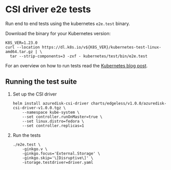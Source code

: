 # CSI driver e2e tests

Run end to end tests using the kubernetes `e2e.test` binary.

Download the binary for your Kubernetes version:

```shell
K8S_VER=1.23.0
curl --location https://dl.k8s.io/v${K8S_VER}/kubernetes-test-linux-amd64.tar.gz | \
  tar --strip-components=3 -zxf - kubernetes/test/bin/e2e.test
```

For an overview on how to run tests read the [Kubernetes blog post](https://kubernetes.io/blog/2020/01/08/testing-of-csi-drivers/#end-to-end-testing).

## Running the test suite

1. Set up the CSI driver

    ```shell
    helm install azuredisk-csi-driver charts/edgeless/v1.0.0/azuredisk-csi-driver-v1.0.0.tgz \
        --namespace kube-system \
        --set controller.runOnMaster=true \
        --set linux.distro=fedora \
        --set controller.replicas=1
    ```

1. Run the tests

    ```shell
    ./e2e.test \
        -ginkgo.v \
        -ginkgo.focus='External.Storage' \
        -ginkgo.skip='\[Disruptive\]' \
        -storage.testdriver=driver.yaml
    ```
